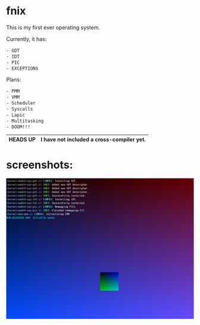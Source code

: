 
# fnix

This is my first ever operating system. 

Currently, it has:

	- GDT
	- IDT
	- PIC
	- EXCEPTIONS


Plans:

	- PMM
	- VMM
	- Scheduler
	- Syscalls
	- Lapic
	- Multitasking
	- DOOM!!!


 

| HEADS UP | I have not included a cross-compiler yet. |
| ----------- | ----------- |
 
# screenshots:

![ss](meta/ss.png)


